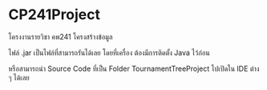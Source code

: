 # CP241Project
โครงงานรายวิชา คพ241 โครงสร้างข้อมูล


ไฟล์ .jar เป็นไฟล์ที่สามารถรันได้เลย โดยที่เครื่อง ต้องมีการติดตั้ง Java ไว้ก่อน

หรือสามารถนำ Source Code ที่เป็น Folder TournamentTreeProject ไปเปิดใน IDE ต่าง ๆ ได้เลย
